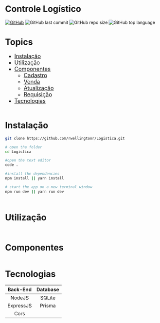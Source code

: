 # Controle Logístico

[![GitHub](https://img.shields.io/github/license/rwellingtonr/Logistica?color=blue)](https://github.com/rwellingtonr/Logistica/blob/main/LICENSE.md) ![GitHub last commit](https://img.shields.io/github/last-commit/rwellingtonr/Logistica) ![GitHub repo size](https://img.shields.io/github/repo-size/rwellingtonr/Logistica) ![GitHub top language](https://img.shields.io/github/languages/top/rwellingtonr/Logistica)

<!-- Anchors -->
<h1>Topics</h1>
<ul style="font-size: large">
  <li ><a href="#Running_Locally">Instalação</a></li>
  <li ><a href="#Use_Cases">Utilização</a></li>
  <li ><a href="#Components">Componentes</a>
    <ul>
        <li><a href="#">Cadastro</a></li>
        <li><a href="#">Venda</a></li>
        <li><a href="#">Atualização</a></li>
        <li><a href="#">Requisição</a></li>
    </ul>
  </li>
  <li ><a href="#Technologies">Tecnologias</a></li>
</ul>
<!-- GIFs -->

<h1 id="Running_Locally" style="padding-top: 0.5em">Instalação</h1>

```bash
git clone https://github.com/rwellingtonr/Logistica.git

# open the folder
cd Logistica

#open the text editor
code .

#install the dependencies
npm install || yarn install

# start the app on a new terminal window
npm run dev || yarn run dev
```

<div id="Use_Cases" style="align: left; padding-top: 0.5em ">
  <h1>Utilização</h1>
</div>
<div id="Components" style="align: left; padding-top: 0.5em ">
  <h1>Componentes</h1>
</div>

<h1 id="Technologies" style="padding-top: 0.5em">Tecnologias</h1>

| Back-End  | Database |
| :-------: | :------: |
|  NodeJS   |  SQLite  |
| ExpressJS |  Prisma  |
|   Cors    |
